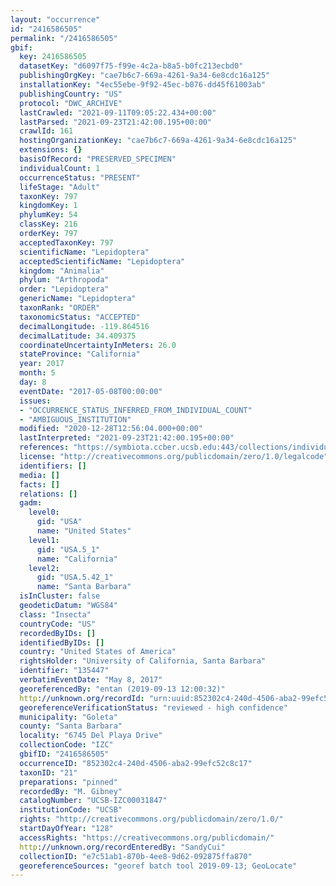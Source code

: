 ```yaml
---
layout: "occurrence"
id: "2416586505"
permalink: "/2416586505"
gbif:
  key: 2416586505
  datasetKey: "d6097f75-f99e-4c2a-b8a5-b0fc213ecbd0"
  publishingOrgKey: "cae7b6c7-669a-4261-9a34-6e8cdc16a125"
  installationKey: "4ec55ebe-9f92-45ec-b076-dd45f61003ab"
  publishingCountry: "US"
  protocol: "DWC_ARCHIVE"
  lastCrawled: "2021-09-11T09:05:22.434+00:00"
  lastParsed: "2021-09-23T21:42:00.195+00:00"
  crawlId: 161
  hostingOrganizationKey: "cae7b6c7-669a-4261-9a34-6e8cdc16a125"
  extensions: {}
  basisOfRecord: "PRESERVED_SPECIMEN"
  individualCount: 1
  occurrenceStatus: "PRESENT"
  lifeStage: "Adult"
  taxonKey: 797
  kingdomKey: 1
  phylumKey: 54
  classKey: 216
  orderKey: 797
  acceptedTaxonKey: 797
  scientificName: "Lepidoptera"
  acceptedScientificName: "Lepidoptera"
  kingdom: "Animalia"
  phylum: "Arthropoda"
  order: "Lepidoptera"
  genericName: "Lepidoptera"
  taxonRank: "ORDER"
  taxonomicStatus: "ACCEPTED"
  decimalLongitude: -119.864516
  decimalLatitude: 34.409375
  coordinateUncertaintyInMeters: 26.0
  stateProvince: "California"
  year: 2017
  month: 5
  day: 8
  eventDate: "2017-05-08T00:00:00"
  issues:
  - "OCCURRENCE_STATUS_INFERRED_FROM_INDIVIDUAL_COUNT"
  - "AMBIGUOUS_INSTITUTION"
  modified: "2020-12-28T12:56:04.000+00:00"
  lastInterpreted: "2021-09-23T21:42:00.195+00:00"
  references: "https://symbiota.ccber.ucsb.edu:443/collections/individual/index.php?occid=135447"
  license: "http://creativecommons.org/publicdomain/zero/1.0/legalcode"
  identifiers: []
  media: []
  facts: []
  relations: []
  gadm:
    level0:
      gid: "USA"
      name: "United States"
    level1:
      gid: "USA.5_1"
      name: "California"
    level2:
      gid: "USA.5.42_1"
      name: "Santa Barbara"
  isInCluster: false
  geodeticDatum: "WGS84"
  class: "Insecta"
  countryCode: "US"
  recordedByIDs: []
  identifiedByIDs: []
  country: "United States of America"
  rightsHolder: "University of California, Santa Barbara"
  identifier: "135447"
  verbatimEventDate: "May 8, 2017"
  georeferencedBy: "entan (2019-09-13 12:00:32)"
  http://unknown.org/recordId: "urn:uuid:852302c4-240d-4506-aba2-99efc52c8c17"
  georeferenceVerificationStatus: "reviewed - high confidence"
  municipality: "Goleta"
  county: "Santa Barbara"
  locality: "6745 Del Playa Drive"
  collectionCode: "IZC"
  gbifID: "2416586505"
  occurrenceID: "852302c4-240d-4506-aba2-99efc52c8c17"
  taxonID: "21"
  preparations: "pinned"
  recordedBy: "M. Gibney"
  catalogNumber: "UCSB-IZC00031847"
  institutionCode: "UCSB"
  rights: "http://creativecommons.org/publicdomain/zero/1.0/"
  startDayOfYear: "128"
  accessRights: "https://creativecommons.org/publicdomain/"
  http://unknown.org/recordEnteredBy: "SandyCui"
  collectionID: "e7c51ab1-870b-4ee8-9d62-092875ffa870"
  georeferenceSources: "georef batch tool 2019-09-13; GeoLocate"
---
```


